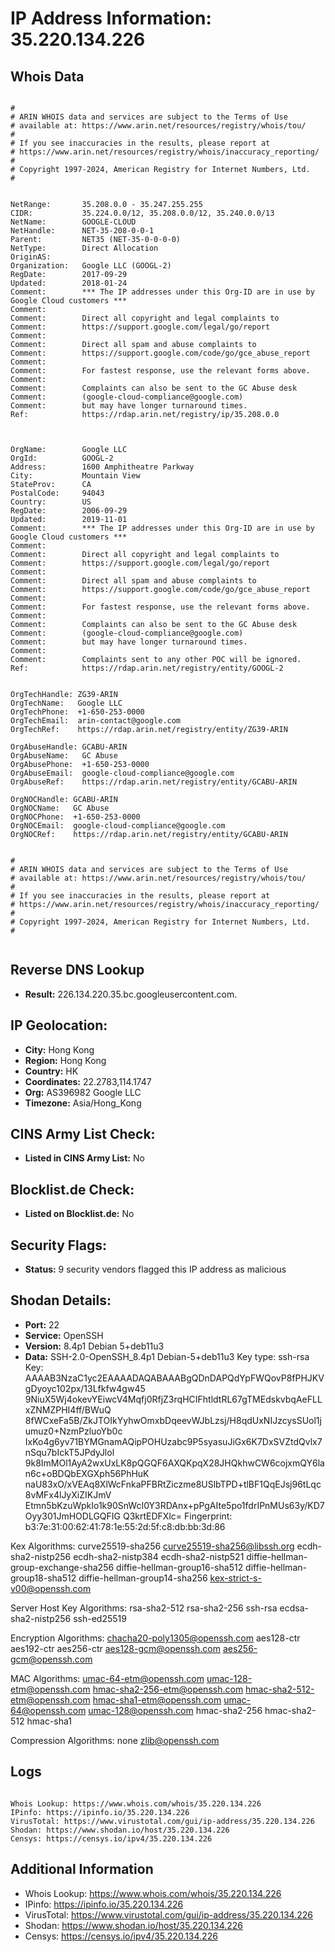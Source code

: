 # IP Address Information: 35.220.134.226

## Whois Data
```

#
# ARIN WHOIS data and services are subject to the Terms of Use
# available at: https://www.arin.net/resources/registry/whois/tou/
#
# If you see inaccuracies in the results, please report at
# https://www.arin.net/resources/registry/whois/inaccuracy_reporting/
#
# Copyright 1997-2024, American Registry for Internet Numbers, Ltd.
#


NetRange:       35.208.0.0 - 35.247.255.255
CIDR:           35.224.0.0/12, 35.208.0.0/12, 35.240.0.0/13
NetName:        GOOGLE-CLOUD
NetHandle:      NET-35-208-0-0-1
Parent:         NET35 (NET-35-0-0-0-0)
NetType:        Direct Allocation
OriginAS:       
Organization:   Google LLC (GOOGL-2)
RegDate:        2017-09-29
Updated:        2018-01-24
Comment:        *** The IP addresses under this Org-ID are in use by Google Cloud customers *** 
Comment:        
Comment:        Direct all copyright and legal complaints to 
Comment:        https://support.google.com/legal/go/report
Comment:        
Comment:        Direct all spam and abuse complaints to 
Comment:        https://support.google.com/code/go/gce_abuse_report
Comment:        
Comment:        For fastest response, use the relevant forms above.
Comment:        
Comment:        Complaints can also be sent to the GC Abuse desk 
Comment:        (google-cloud-compliance@google.com) 
Comment:        but may have longer turnaround times.
Ref:            https://rdap.arin.net/registry/ip/35.208.0.0



OrgName:        Google LLC
OrgId:          GOOGL-2
Address:        1600 Amphitheatre Parkway
City:           Mountain View
StateProv:      CA
PostalCode:     94043
Country:        US
RegDate:        2006-09-29
Updated:        2019-11-01
Comment:        *** The IP addresses under this Org-ID are in use by Google Cloud customers *** 
Comment:        
Comment:        Direct all copyright and legal complaints to 
Comment:        https://support.google.com/legal/go/report
Comment:        
Comment:        Direct all spam and abuse complaints to 
Comment:        https://support.google.com/code/go/gce_abuse_report
Comment:        
Comment:        For fastest response, use the relevant forms above.
Comment:        
Comment:        Complaints can also be sent to the GC Abuse desk 
Comment:        (google-cloud-compliance@google.com) 
Comment:        but may have longer turnaround times.
Comment:        
Comment:        Complaints sent to any other POC will be ignored.
Ref:            https://rdap.arin.net/registry/entity/GOOGL-2


OrgTechHandle: ZG39-ARIN
OrgTechName:   Google LLC
OrgTechPhone:  +1-650-253-0000 
OrgTechEmail:  arin-contact@google.com
OrgTechRef:    https://rdap.arin.net/registry/entity/ZG39-ARIN

OrgAbuseHandle: GCABU-ARIN
OrgAbuseName:   GC Abuse
OrgAbusePhone:  +1-650-253-0000 
OrgAbuseEmail:  google-cloud-compliance@google.com
OrgAbuseRef:    https://rdap.arin.net/registry/entity/GCABU-ARIN

OrgNOCHandle: GCABU-ARIN
OrgNOCName:   GC Abuse
OrgNOCPhone:  +1-650-253-0000 
OrgNOCEmail:  google-cloud-compliance@google.com
OrgNOCRef:    https://rdap.arin.net/registry/entity/GCABU-ARIN


#
# ARIN WHOIS data and services are subject to the Terms of Use
# available at: https://www.arin.net/resources/registry/whois/tou/
#
# If you see inaccuracies in the results, please report at
# https://www.arin.net/resources/registry/whois/inaccuracy_reporting/
#
# Copyright 1997-2024, American Registry for Internet Numbers, Ltd.
#


```
## Reverse DNS Lookup
- **Result:** 226.134.220.35.bc.googleusercontent.com.

## IP Geolocation:
- **City:** Hong Kong
- **Region:** Hong Kong
- **Country:** HK
- **Coordinates:** 22.2783,114.1747
- **Org:** AS396982 Google LLC
- **Timezone:** Asia/Hong_Kong

## CINS Army List Check:
- **Listed in CINS Army List:** 
No

## Blocklist.de Check:
- **Listed on Blocklist.de:** 
No

## Security Flags:
- **Status:** 9 security vendors flagged this IP address as malicious

## Shodan Details:
- **Port:** 22
- **Service:** OpenSSH
- **Version:** 8.4p1 Debian 5+deb11u3
- **Data:** SSH-2.0-OpenSSH_8.4p1 Debian-5+deb11u3
Key type: ssh-rsa
Key: AAAAB3NzaC1yc2EAAAADAQABAAABgQDnDAPQdYpFWQovP8fPHJKVgDyoyc102px/13Lfkfw4gw45
9NiuX5Wj4okevYEiwcV4Mqfj0RfjZ3rqHCIFhtldtRL67gTMEdskvbqAeFLLxZNMZPHI4ff/BWuQ
8fWCxeFa5B/ZkJTOIkYyhwOmxbDqeevWJbLzsj/H8qdUxNIJzcysSUol1jumuz0+NzmPzluoYb0c
IxKo4g6yv71BYMGnamAQipPOHUzabc9P5syasuJiGx6K7DxSVZtdQvlx7nSqu7bIckT5JPdyJlol
9k8ImMOl1AyA2wxUxLK8pQGQF6AXQKpqX28JHQkhwCW6cojxmQY6lan6c+oBDQbEXGXph56PhHuK
naU83xO/xVEAq8XlWcFnkaPFBRtZiczme8USlbTPD+tlBF1QqEJsj96tLqc8vMFx4lJyXiZIKJmV
Etmn5bKzuWpkIo1k90SnWcI0Y3RDAnx+pPgAIte5po1fdrIPnMUs63y/KD7Oyy301JmHODLGQFIG
Q3krtEDFXlc=
Fingerprint: b3:7e:31:00:62:41:78:1e:55:2d:5f:c8:db:bb:3d:86

Kex Algorithms:
	curve25519-sha256
	curve25519-sha256@libssh.org
	ecdh-sha2-nistp256
	ecdh-sha2-nistp384
	ecdh-sha2-nistp521
	diffie-hellman-group-exchange-sha256
	diffie-hellman-group16-sha512
	diffie-hellman-group18-sha512
	diffie-hellman-group14-sha256
	kex-strict-s-v00@openssh.com

Server Host Key Algorithms:
	rsa-sha2-512
	rsa-sha2-256
	ssh-rsa
	ecdsa-sha2-nistp256
	ssh-ed25519

Encryption Algorithms:
	chacha20-poly1305@openssh.com
	aes128-ctr
	aes192-ctr
	aes256-ctr
	aes128-gcm@openssh.com
	aes256-gcm@openssh.com

MAC Algorithms:
	umac-64-etm@openssh.com
	umac-128-etm@openssh.com
	hmac-sha2-256-etm@openssh.com
	hmac-sha2-512-etm@openssh.com
	hmac-sha1-etm@openssh.com
	umac-64@openssh.com
	umac-128@openssh.com
	hmac-sha2-256
	hmac-sha2-512
	hmac-sha1

Compression Algorithms:
	none
	zlib@openssh.com


## Logs
```

Whois Lookup: https://www.whois.com/whois/35.220.134.226
IPinfo: https://ipinfo.io/35.220.134.226
VirusTotal: https://www.virustotal.com/gui/ip-address/35.220.134.226
Shodan: https://www.shodan.io/host/35.220.134.226
Censys: https://censys.io/ipv4/35.220.134.226

```
## Additional Information
- Whois Lookup: https://www.whois.com/whois/35.220.134.226
- IPinfo: https://ipinfo.io/35.220.134.226
- VirusTotal: https://www.virustotal.com/gui/ip-address/35.220.134.226
- Shodan: https://www.shodan.io/host/35.220.134.226
- Censys: https://censys.io/ipv4/35.220.134.226

